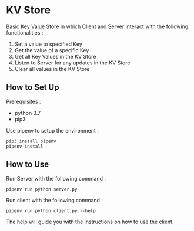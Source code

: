 # KV Store

Basic Key Value Store in which Client and Server interact with the following functionalities :

1. Set a value to specified Key
2. Get the value of a specific Key
3. Get all Key Values in the KV Store
4. Listen to Server for any updates in the KV Store
5. Clear all values in the KV Store

## How to Set Up

Prerequisites :

* python 3.7
* pip3

Use pipenv to setup the environment :
```
pip3 install pipenv
pipenv install
```

## How to Use

Run Server with the following command :
```
pipenv run python server.py
```

Run client with the following command :
```
pipenv run python client.py --help
```
The help will guide you with the instructions on how to use the client.
